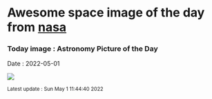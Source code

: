 
# Awesome space image of the day from [nasa](https://api.nasa.gov/)

### Today image : Astronomy Picture of the Day

Date : 2022-05-01


![](https://apod.nasa.gov/apod/image/2205/M87bh_EHT_960.jpg)

<small>Latest update : Sun May  1 11:44:40 2022</small>



